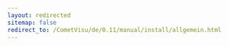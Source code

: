 ```yaml
---
layout: redirected
sitemap: false
redirect_to: /CometVisu/de/0.11/manual/install/allgemein.html
---
```


